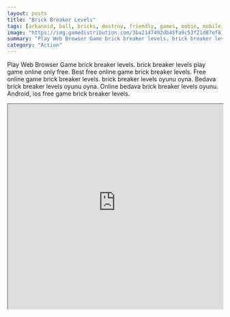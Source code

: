 ```yaml
---
layout: posts
title: "Brick Breaker Levels"
tags: [arkanoid, ball, bricks, destroy, friendly, games, mobie, mobile, breaker, free, online, games, oyna, game, free, games, play, play, games]
image: "https://img.gamedistribution.com/3ba2147492db45fa9c53f21d87ef816c.jpg"
summary: "Play Web Browser Game brick breaker levels. brick breaker levels play game online only free. Best free online game brick breaker levels. Free online game brick breaker levels. brick breaker levels oyunu oyna. Bedava brick breaker levels oyunu oyna. Online bedava brick breaker levels oyunu. Android, ios free game brick breaker levels."
category: "Action"
---
```


Play Web Browser Game brick breaker levels. brick breaker levels play game online only free. Best free online game brick breaker levels. Free online game brick breaker levels. brick breaker levels oyunu oyna. Bedava brick breaker levels oyunu oyna. Online bedava brick breaker levels oyunu. Android, ios free game brick breaker levels.

<iframe width="100%" height="480px;" src="https://html5.gamedistribution.com/3ba2147492db45fa9c53f21d87ef816c/"></iframe>